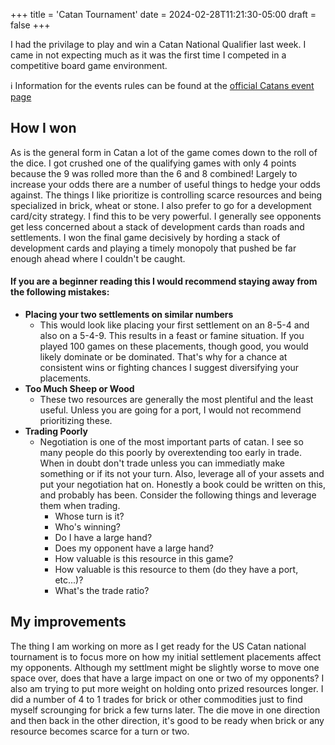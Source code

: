 +++
title = 'Catan Tournament'
date = 2024-02-28T11:21:30-05:00
draft = false
+++

I had the privilage to play and win a Catan National Qualifier last week.  I came in not expecting much as it was the first time I competed in a competitive board game environment.  

ℹ️ Information for the events rules can be found at the [official Catans event page](https://catanevents.com/hosts/tournament-rules)

## How I won

As is the general form in Catan a lot of the game comes down to the roll of the dice.  I got crushed one of the qualifying games with only 4 points because the 9 was rolled more than the 6 and 8 combined!  Largely to increase your odds there are a number of useful things to hedge your odds against.  The things I like prioritize is controlling scarce resources and being specialized in brick, wheat or stone.  I also prefer to go for a development card/city strategy.  I find this to be very powerful.  I generally see opponents get less concerned about a stack of development cards than roads and settlements.  I won the final game decisively by hording a stack of development cards and playing a timely monopoly that pushed be far enough ahead where I couldn't be caught.

####  If you are a beginner reading this I would recommend staying away from the following mistakes:

- **Placing your two settlements on similar numbers**
  - This would look like placing your first settlement on an 8-5-4 and also on a 5-4-9.  This results in a feast or famine situation.  If you played 100 games on these placements, though good, you would likely dominate or be dominated.  That's why for a chance at consistent wins or fighting chances I suggest diversifying your placements.
- **Too Much Sheep or Wood**
  - These two resources are generally the most plentiful and the least useful.  Unless you are going for a port, I would not recommend prioritizing these.
- **Trading Poorly**
  - Negotiation is one of the most important parts of catan.  I see so many people do this poorly by overextending too early in trade. When in doubt don't trade unless you can immediatly make something or if its not your turn. Also, leverage all of your assets and put your negotiation hat on.  Honestly a book could be written on this, and probably has been.  Consider the following things and leverage them when trading.
    - Whose turn is it?
    - Who's winning?
    - Do I have a large hand?
    - Does my opponent have a large hand?
    - How valuable is this resource in this game?
    - How valuable is this resource to them (do they have a port, etc...)?
    - What's the trade ratio?

## My improvements

The thing I am working on more as I get ready for the US Catan national tournament is to focus more on how my initial settlement placements affect my opponents.  Although my settlment might be slightly worse to move one space over, does that have a large impact on one or two of my opponents?  I also am trying to put more weight on holding onto prized resources longer.  I did a number of 4 to 1 trades for brick or other commodities just to find myself scrounging for brick a few turns later.  The die move in one direction and then back in the other direction, it's good to be ready when brick or any resource becomes scarce for a turn or two.